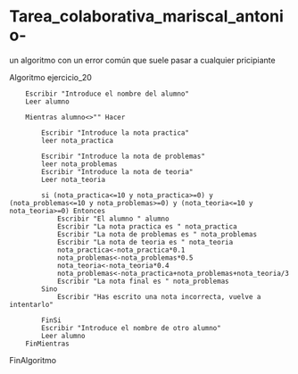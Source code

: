 # Tarea_colaborativa_mariscal_antonio-
un algoritmo con un error común que suele pasar a cualquier pricipiante

Algoritmo ejercicio_20
	
		Escribir "Introduce el nombre del alumno"
		Leer alumno
		
		Mientras alumno<>"" Hacer
			
			Escribir "Introduce la nota practica"
			leer nota_practica
			
			Escribir "Introduce la nota de problemas"
			leer nota_problemas		
			Escribir "Introduce la nota de teoria"
			Leer nota_teoria
			
			si (nota_practica<=10 y nota_practica>=0) y (nota_problemas<=10 y nota_problemas>=0) y (nota_teoria<=10 y nota_teoria>=0) Entonces
				Escribir "El alumno " alumno
				Escribir "La nota practica es " nota_practica
				Escribir "La nota de problemas es " nota_problemas
				Escribir "La nota de teoria es " nota_teoria
				nota_practica<-nota_practica*0.1
				nota_problemas<-nota_problemas*0.5
				nota_teoria<-nota_teoria*0.4
				nota_problemas<-nota_practica+nota_problemas+nota_teoria/3
				Escribir "La nota final es " nota_problemas
			Sino
				Escribir "Has escrito una nota incorrecta, vuelve a intentarlo"

			FinSi
			Escribir "Introduce el nombre de otro alumno"
			Leer alumno
		FinMientras
FinAlgoritmo

